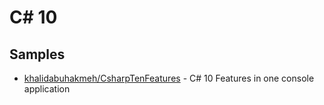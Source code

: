 # C# 10


## Samples
- [khalidabuhakmeh/CsharpTenFeatures](https://github.com/khalidabuhakmeh/CsharpTenFeatures) - C# 10 Features in one console application